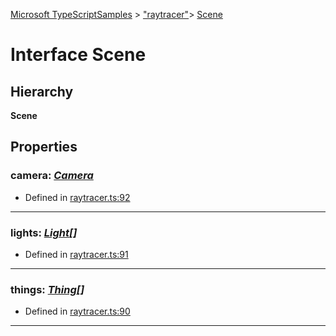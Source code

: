 [Microsoft TypeScriptSamples](../index.md) >  ["raytracer"](../modules/_raytracer_.md)>  [Scene](../interfaces/_raytracer_.scene.md)
# Interface Scene


## Hierarchy
**Scene**










## Properties

<a id="camera"></a>

###  camera:  *[Camera](../classes/_raytracer_.camera.md)* 







* Defined in [raytracer.ts:92](https://github.com/tgreyuk/typedoc-plugin-markdown/blob/04105dc/samples/src/microsoft/raytracer.ts#L92)






----
<a id="lights"></a>

###  lights:  *[Light](../interfaces/_raytracer_.light.md)[]* 







* Defined in [raytracer.ts:91](https://github.com/tgreyuk/typedoc-plugin-markdown/blob/04105dc/samples/src/microsoft/raytracer.ts#L91)






----
<a id="things"></a>

###  things:  *[Thing](../interfaces/_raytracer_.thing.md)[]* 







* Defined in [raytracer.ts:90](https://github.com/tgreyuk/typedoc-plugin-markdown/blob/04105dc/samples/src/microsoft/raytracer.ts#L90)






----


